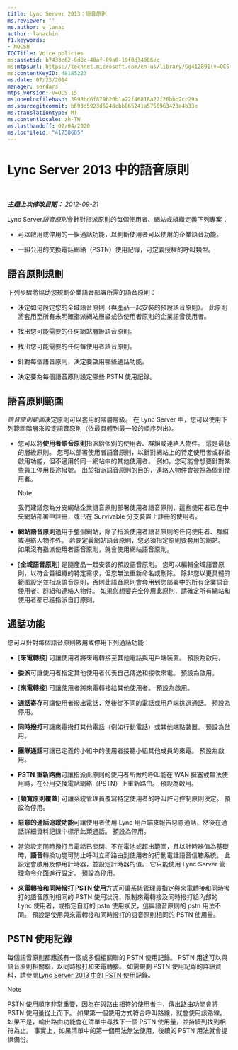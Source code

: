 ```yaml
---
title: Lync Server 2013：語音原則
ms.reviewer: ''
ms.author: v-lanac
author: lanachin
f1.keywords:
- NOCSH
TOCTitle: Voice policies
ms:assetid: b7433c62-9d8c-48af-89a0-19f0d34806ec
ms:mtpsurl: https://technet.microsoft.com/en-us/library/Gg412891(v=OCS.15)
ms:contentKeyID: 48185223
ms.date: 07/23/2014
manager: serdars
mtps_version: v=OCS.15
ms.openlocfilehash: 3998bd6f879b20b1a22f46818a22f26bbb2cc29a
ms.sourcegitcommit: b693d5923d6240cbb865241a5750963423a4b33e
ms.translationtype: MT
ms.contentlocale: zh-TW
ms.lasthandoff: 02/04/2020
ms.locfileid: "41758605"
---
```

<div data-xmlns="http://www.w3.org/1999/xhtml">

<div class="topic" data-xmlns="http://www.w3.org/1999/xhtml" data-msxsl="urn:schemas-microsoft-com:xslt" data-cs="http://msdn.microsoft.com/en-us/">

<div data-asp="http://msdn2.microsoft.com/asp">

# <a name="voice-policies-in-lync-server-2013"></a>Lync Server 2013 中的語音原則

</div>

<div id="mainSection">

<div id="mainBody">

<span> </span>

_**主題上次修改日期：** 2012-09-21_

Lync Server*語音原則*會針對指派原則的每個使用者、網站或組織定義下列專案：

  - 可以啟用或停用的一組通話功能，以判斷使用者可以使用的企業語音功能。

  - 一組公用的交換電話網絡（PSTN）使用記錄，可定義授權的呼叫類型。

<div>

## <a name="planning-for-voice-policies"></a>語音原則規劃

下列步驟將協助您規劃企業語音部署所需的語音原則：

  - 決定如何設定您的全域語音原則（與產品一起安裝的預設語音原則）。 此原則將套用至所有未明確指派網站層級或依使用者原則的企業語音使用者。

  - 找出您可能需要的任何網站層級語音原則。

  - 找出您可能需要的任何每使用者語音原則。

  - 針對每個語音原則，決定要啟用哪些通話功能。

  - 決定要為每個語音原則設定哪些 PSTN 使用記錄。

<div>

## <a name="voice-policy-scope"></a>語音原則範圍

*語音原則範圍*決定原則可以套用的階層層級。 在 Lync Server 中，您可以使用下列範圍階層來設定語音原則（依最具體到最一般的順序列出）。

  - 您可以將**使用者語音原則**指派給個別的使用者、群組或連絡人物件。 這是最低的層級原則。 您可以部署使用者語音原則，以針對網站上的特定使用者或群組啟用功能，但不適用於同一網站中的其他使用者。 例如，您可能會想要針對某些員工停用長途撥號。 出於指派語音原則的目的，連絡人物件會被視為個別使用者。
    
    <div>
    

    > [!NOTE]  
    > 我們建議您為分支網站企業語音原則部署使用者語音原則，這些使用者已在中央網站部署中註冊，或已在 Survivable 分支裝置上註冊的使用者。

    
    </div>

  - **網站語音原則**適用于整個網站，除了指派使用者語音原則的任何使用者、群組或連絡人物件外。 若要定義網站語音原則，您必須指定原則要套用的網站。 如果沒有指派使用者語音原則，就會使用網站語音原則。

  - [**全域語音原則**] 是隨產品一起安裝的預設語音原則。 您可以編輯全域語音原則，以符合貴組織的特定需求，但您無法重新命名或刪除。 除非您以更具體的範圍設定並指派語音原則，否則此語音原則會套用到您部署中的所有企業語音使用者、群組和連絡人物件。 如果您想要完全停用此原則，請確定所有網站和使用者都已獲指派自訂原則。

</div>

<div>

## <a name="call-features"></a>通話功能

您可以針對每個語音原則啟用或停用下列通話功能：

  - [**來電轉接**] 可讓使用者將來電轉接至其他電話與用戶端裝置。 預設為啟用。

  - **委派**可讓使用者指定其他使用者代表自己傳送和接收來電。 預設為啟用。

  - [**來電轉接**] 可讓使用者將來電轉接給其他使用者。 預設為啟用。

  - **通話寄存**可讓使用者撥出電話，然後從不同的電話或用戶端挑選通話。 預設為停用。

  - **同時撥打**可讓來電撥打其他電話（例如行動電話）或其他端點裝置。 預設為啟用。

  - **團隊通話**可讓已定義的小組中的使用者接聽小組其他成員的來電。 預設為啟用。

  - **PSTN 重新路由**可讓指派此原則的使用者所做的呼叫能在 WAN 擁塞或無法使用時，在公用交換電話網絡（PSTN）上重新路由。 預設為啟用。

  - [**頻寬原則覆蓋**] 可讓系統管理員覆寫特定使用者的呼叫許可控制原則決定。 預設為停用。

  - **惡意的通話追蹤功能**可讓使用者使用 Lync 用戶端來報告惡意通話，然後在通話詳細資料記錄中標示此類通話。 預設為停用。

  - 當您設定同時撥打且電話已關閉、不在電池或超出範圍，且以計時器值為基礎時，**語音**轉換功能可防止呼叫立即路由到使用者的行動電話語音信箱系統。 此設定會啟用及停用計時器，並設定計時器的值。 它只能使用 Lync Server 管理命令介面進行設定。 預設為停用。

  - **來電轉接和同時撥打 PSTN 使用**方式可讓系統管理員指定與來電轉接和同時撥打的語音原則相同的 PSTN 使用狀況，限制來電轉接及同時撥打給內部的 Lync 使用者，或指定自訂的 pstn 使用狀況，這與語音原則的 pstn 用法不同。 預設是使用與來電轉接和同時撥打的語音原則相同的 PSTN 使用量。

</div>

<div>

## <a name="pstn-usage-records"></a>PSTN 使用記錄

每個語音原則都應該有一個或多個相關聯的 PSTN 使用記錄。 PSTN 用途可以與語音原則相關聯，以同時撥打和來電轉接。 如需規劃 PSTN 使用記錄的詳細資料，請參閱[Lync Server 2013 中的 PSTN 使用記錄](lync-server-2013-pstn-usage-records.md)。

<div>


> [!NOTE]  
> PSTN 使用順序非常重要，因為在與路由相符的使用者中，傳出路由功能會將 PSTN 使用量從上而下。 如果第一個使用方式符合呼叫路線，就會使用該路線。 如果不是，輸出路由功能會在清單中尋找下一個 PSTN 使用量，並持續到找到相符為止。 事實上，如果清單中的第一個用法無法使用，後續的 PSTN 用法就會提供備份。



</div>

</div>

</div>

</div>

<span> </span>

</div>

</div>

</div>

